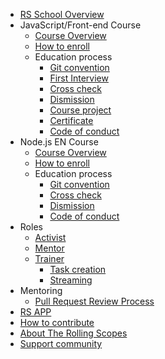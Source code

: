 - [RS School Overview](en/README.md)
- JavaScript/Front-end Course
  - [Course Overview](en/js-fe-course.md)
  - [How to enroll](https://rs.school/poland/)
  - Education process
    - [Git convention](en/git-convention.md)
    - [First Interview](en/first-interview.md)
    - [Cross check](en/cross-check-flow.md)
    - [Dismission](en/dismission.md)
    - [Course project](en/final-task.md)
    - [Certificate](en/rs-school-certificate.md)
    - [Code of conduct](en/code-of-conduct.md)
- Node.js EN Course
  - [Course Overview](en/node-js-en/course-overview.md)
  - [How to enroll](https://rs.school/nodejs/)
  - Education process
    - [Git convention](en/git-convention.md)
    - [Cross check](en/cross-check-flow.md)
    - [Dismission](en/node-js-en/dismission.md)
    - [Code of conduct](en/code-of-conduct.md)
- Roles
  - [Activist](en/rs-school-activist.md)
  - [Mentor](en/rs-school-mentor.md)
  - [Trainer](en/rs-school-trainer.md)
    - [Task creation](en/task-creation.md)
    - [Streaming](en/streaming.md)
- Mentoring
  - [Pull Request Review Process](en/pull-request-review-process.md)
- [RS APP](en/rsapp.md)
- [How to contribute](en/how-to-contribute.md)
- [About The Rolling Scopes](en/rolling-scopes-overview.md)
- [Support community](en/fundraiser.md)

